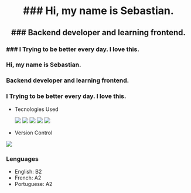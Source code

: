 <div id:"header" aling="center>
  <img src="https://giphy.com/gifs/ToeiAnimation-one-piece-luffy-gear-5-WmkEhAIyWfpm1vdVcg" width="200" />
  <h1 align="center">### Hi, my name is Sebastian.</h1>
  <h2 align="center">### Backend developer and learning frontend.</h2>
  <h3 aling="center">### I Trying to be better every day. I love this.</h3>



### Hi, my name is Sebastian.

### Backend developer and learning frontend.

### I Trying to be better every day. I love this.

- Tecnologies Used
  
  <img src="https://www.vectorlogo.zone/logos/nodejs/nodejs-icon.svg"/> <img src="https://www.vectorlogo.zone/logos/typescriptlang/typescriptlang-icon.svg"/>
  <img src="https://www.vectorlogo.zone/logos/reactjs/reactjs-icon.svg"/> <img src="https://www.vectorlogo.zone/logos/w3_html5/w3_html5-icon.svg"/>
  <img src="https://www.vectorlogo.zone/logos/w3_css/w3_css-icon.svg"/>  
 
 - Version Control
<img src="https://www.vectorlogo.zone/logos/git-scm/git-scm-ar21.svg"/>

### Lenguages

- English: B2
- French: A2
- Portuguese: A2
